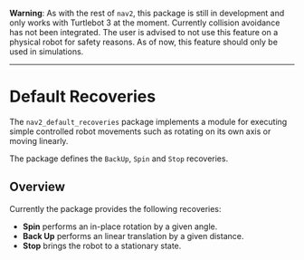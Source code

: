 **Warning**: As with the rest of `nav2`, this package is still in development and only works with Turtlebot 3 at the moment. Currently collision avoidance has not been integrated. The user is advised to not use this feature on a physical robot for safety reasons.  As of now, this feature should only be used in simulations.

---

# Default Recoveries

The `nav2_default_recoveries` package implements a module for executing simple controlled robot movements such as rotating on its own axis or moving linearly.

The package defines the `BackUp`, `Spin` and `Stop` recoveries.

## Overview

Currently the package provides the following recoveries:
- **Spin** performs an in-place rotation by a given angle.
- **Back Up** performs an linear translation by a given distance.
- **Stop** brings the robot to a stationary state.
